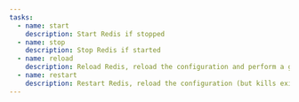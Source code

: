 ```yaml
---
tasks:
  - name: start
    description: Start Redis if stopped
  - name: stop
    description: Stop Redis if started
  - name: reload
    description: Reload Redis, reload the configuration and perform a graceful restart
  - name: restart
    description: Restart Redis, reload the configuration (but kills existing connection)
---
```

